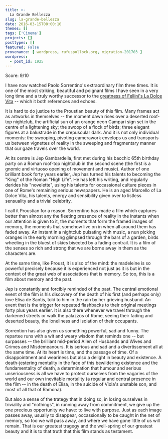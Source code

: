 ```yaml
---
title: >-
  La Grande Bellezza
slug: la-grande-bellezza
date: 2016-03-15T08:00:10
themes: []
tags: ['Cinema']
projects: []
posttypes: []
featured: False
provenance: [ wordpress, rufuspollock.org, migration-201703 ]
wordpress:
  - post_id: 1925
---
```


Score: 9/10

I have now watched Paolo Sorrentino's extraordinary film three times. It is one of the most striking, beautiful and poignant films I have seen in a very long time and a truly worthy successor to the [greatness of Fellini's La Dolce Vita][ldv] -- which it both references and echoes.

[ldv]: /nonfiction/everything-is-so-difficult-marcello-fellinis-la-dolce-vita/

It is hard to do justice to the Proustian beauty of this film. Many frames act as artworks in themselves -- the moment dawn rises over a deserted roof-top nightclub, the artificial sun of an orange neon Campari sign set in the centre of a lightening sky; the swoop of a flock of birds; three elegant figures at a balustrade in the crepuscular dark. And it is not only individual moments: the swooping, pivoting camerawork envelops us and transports us between vignettes of reality in the sweeping and fragmentary manner that our gaze travels over the world.

At its centre is Jep Gambardella, first met during his bacchic 65th birthday party on a Roman roof-top nightclub in the second scene (the first is a gnomic and virtuoso opening of movement and music). Author of one brilliant book forty years earlier, Jep has turned his talents to becoming the "King" of the Roman "High Life". He has left his writing, and regularly derides his "novelette", using his talents for occassional culture pieces in one of Rome's remaining serious newspapers. He is an aged Marcello of La Dolce Vita, his talents, energy and sensibility given over to listless sensuality and a trivial celebrity.

I call it Proustian for a reason. Sorrentino has made a film which captures better than almost any the fleeting presence of reality in the instants when our attention is given to it, the moments that form the framed images of memory, the moments that somehow live on in when all around them has faded away. An instant in a nightclub pulsating with music, a nun picking oranges in the early morning glimpsed through the bars of a garden, birds wheeling in the bluest of skies bisected by a fading contrail. It is a film of the senses so rich and strong that we are borne away in them as the characters are.

At the same time, like Proust, it is also of the mind: the madeleine is so powerful precisely because it is experienced not just as it is but in the context of the great web of associations that is memory. So too, this is a film about memory and the past.

Jep is constantly and forcibly reminded of the past. The central emotional event of the film is his discovery of the death of his first (and perhaps only) love Elisa de Santis, told to him in the rain by her grieving husband. An event that is the trigger for repeated flashbacks to their original meetings forty plus years earlier. It is also there whenever we travel through the darkened streets or walk the palazzos of Rome, seeing their fading and deserted beauty, the loneliness and isolation of their occupants.

Sorrention has also given us something powerful, sad and funny. The repartee runs with a wit and weary wisdom that reminds one -- but surpasses -- the brilliant mid-period Allen of Husbands and Wives and Crimes and Misdemeanours. It is serious and sad and a divertissement all at the same time. At its heart is time, and the passage of time. Of a disappointment and weariness but also a delight in beauty and existence. A death-jestering mentality in the face of this bewildering existence and the fundamentality of death, a determination that humour and serious unseriousness is all we have to protect ourselves from the vagaries of the world and our own inevitable mortality (a regular and central presence in the film -- in the death of Elisa, in the suicide of Viola's unstable son, and most of all that of Ramona).

But also a sense of the trategy that in doing so, in losing ourselves in triviality and "nothings", in running away from commitment, we give up the one precious opportunity we have: to live with purpose. Just as each image passes away, usually to disappear, occassionally to be caught in the net of memory, so too we will pass away, and where we have gone little of us will remain. That is our greatest tragegy and the well-spring of our greatest beauty and it is to that truth that this film stands as testament.

